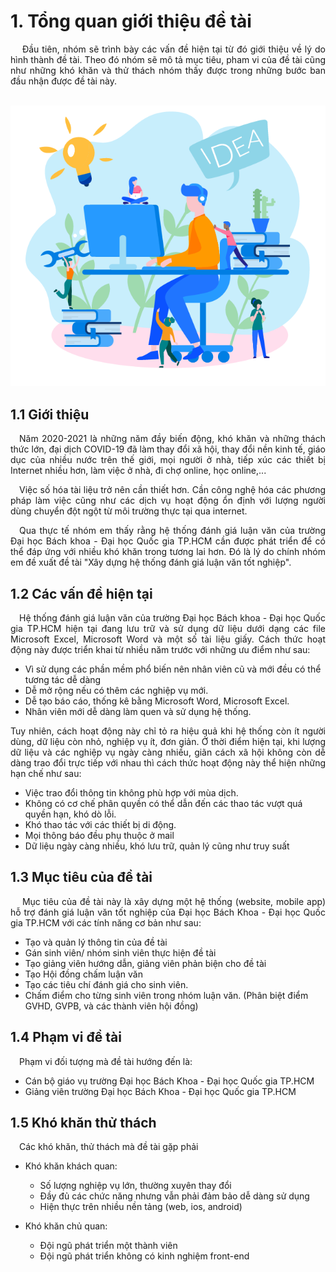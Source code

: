 # **1. Tổng quan giới thiệu đề tài**

<p style='text-align: justify;'>
&emsp;
Đầu tiên, nhóm sẽ trình bày các vấn đề hiện tại từ đó giới thiệu về lý do hình thành đề tài. 
Theo đó nhóm sẽ mô tả mục tiêu, pham vi của đề tài 
cũng như những khó khăn và thử thách nhóm thấy được trong những bước ban đầu nhận được đề tài này.
</p>

</br>

<center>
  <img src="https://github.com/datai999/thesis-document/blob/main/report/src/chapter_1_intro/img/idea.png?raw=true">
</center>

<div style="page-break-after: always;"></div>

## **1.1 Giới thiệu**

<p style='text-align: justify;'>
&emsp;Năm 2020-2021 là những năm đầy biến động, khó khăn và những thách thức lớn, 
đại dịch COVID-19 đã làm thay đổi xã hội, thay đổi nền kinh tế, giáo dục của nhiều nước trên thế giới, mọi người ở nhà,
tiếp xúc các thiết bị Internet nhiều hơn, làm việc ở nhà, đi chợ online, học online,...
</p>

<p style='text-align: justify;'>
&emsp;Việc số hóa tài liệu trở nên cần thiết hơn. Cần công nghệ hóa các phương pháp làm việc 
cũng như các dịch vụ hoạt động ổn định với lượng người dùng chuyển đột ngột từ môi trường thực tại qua internet.
</p>

<p style='text-align: justify;'>
&emsp;Qua thực tế nhóm em thấy rằng hệ thống đánh giá luận văn của trường Đại học Bách khoa - Đại học Quốc gia TP.HCM 
cần được phát triển để có thể đáp ứng với nhiều khó khăn trong tương lai hơn. Đó là lý do chính nhóm em đề xuất đề tài 
"Xây dựng hệ thống đánh giá luận văn tốt nghiệp".
</p>

## **1.2 Các vấn đề hiện tại**

<p style='text-align: justify;'>
&emsp;Hệ thống đánh giá luận văn của trường Đại học Bách khoa - Đại học Quốc gia TP.HCM hiện tại
đang lưu trữ và sử dụng dữ liệu dưới dạng các file Microsoft Excel, Microsoft Word và một số tài liệu giấy. 
Cách thức hoạt động này được triển khai từ nhiều năm trước với những ưu điểm như sau:
</p>

- Vì sử dụng các phần mềm phổ biến nên nhân viên cũ và mới đều có thể tương tác dễ dàng
- Dễ mở rộng nếu có thêm các nghiệp vụ mới.
- Dễ tạo báo cáo, thống kê bằng Microsoft Word, Microsoft Excel.
- Nhân viên mới dễ dàng làm quen và sử dụng hệ thống.

<p style='text-align: justify;'>
Tuy nhiên, cách hoạt động này chỉ tỏ ra hiệu quả khi hệ thống còn ít người dùng, dữ liệu
còn nhỏ, nghiệp vụ ít, đơn giản. Ở thời điểm hiện tại, khi lượng dữ liệu và các nghiệp vụ ngày càng nhiều, 
giãn cách xã hội không còn dễ dàng trao đổi trực tiếp với nhau thì cách thức hoạt động này thể hiện những hạn chế như sau:
</p>

- Việc trao đổi thông tin không phù hợp với mùa dịch.
- Không có cơ chế phân quyền có thể dẫn đến các thao tác vượt quá quyền hạn, khó dò lỗi.
- Khó thao tác với các thiết bị di động.
- Mọi thông báo đều phụ thuộc ở mail
- Dữ liệu ngày càng nhiều, khó lưu trữ, quản lý cũng như truy suất

<div style="page-break-after: always;"></div>

## **1.3 Mục tiêu của đề tài**

<p style='text-align: justify;'>
&emsp;
Mục tiêu của đề tài này là xây dựng một hệ thống (website, mobile app) hỗ trợ
đánh giá luận văn tốt nghiệp của Đại học Bách Khoa - Đại học Quốc gia TP.HCM 
với các tính năng cơ bản như sau:
</p>

- Tạo và quản lý thông tin của đề tài
- Gán sinh viên/ nhóm sinh viên thực hiện đề tài
- Tạo giảng viên hướng dẫn, giảng viên phản biện cho đề tài
- Tạo Hội đồng chấm luận văn
- Tạo các tiêu chí đánh giá cho sinh viên.
- Chấm điểm cho từng sinh viên trong nhóm luận văn. (Phân biệt điểm GVHD, GVPB, và các thành viên hội đồng)

## **1.4 Phạm vi đề tài**

&emsp;Phạm vi đối tượng mà đề tài hướng đến là:

- Cán bộ giáo vụ trường Đại học Bách Khoa - Đại học Quốc gia TP.HCM
- Giảng viên trường Đại học Bách Khoa - Đại học Quốc gia TP.HCM

## **1.5 Khó khăn thử thách**

&emsp;Các khó khăn, thử thách mà đề tài gặp phải

- Khó khăn khách quan:

  - Số lượng nghiệp vụ lớn, thường xuyên thay đổi
  - Đầy đủ các chức năng nhưng vẫn phải đảm bảo dễ dàng sử dụng
  - Hiện thực trên nhiều nền tảng (web, ios, android)

- Khó khăn chủ quan:
  - Đội ngũ phát triển một thành viên
  - Đội ngũ phát triển không có kinh nghiệm front-end

<div style="page-break-after: always;"></div>



